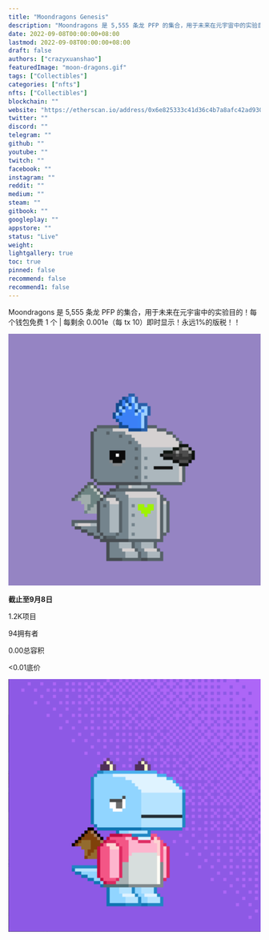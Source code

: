 ```yaml
---
title: "Moondragons Genesis"
description: "Moondragons 是 5,555 条龙 PFP 的集合，用于未来在元宇宙中的实验目的！每个钱包免费 1 个 | 每剩余 0.001e（每 tx 10）即时显示！永远1%的版税！！"
date: 2022-09-08T00:00:00+08:00
lastmod: 2022-09-08T00:00:00+08:00
draft: false
authors: ["crazyxuanshao"]
featuredImage: "moon-dragons.gif"
tags: ["Collectibles"]
categories: ["nfts"]
nfts: ["Collectibles"]
blockchain: ""
website: "https://etherscan.io/address/0x6e825333c41d36c4b7a8afc42ad9309896e2bdea#writeContract"
twitter: ""
discord: ""
telegram: ""
github: ""
youtube: ""
twitch: ""
facebook: ""
instagram: ""
reddit: ""
medium: ""
steam: ""
gitbook: ""
googleplay: ""
appstore: ""
status: "Live"
weight: 
lightgallery: true
toc: true
pinned: false
recommend: false
recommend1: false
---
```

Moondragons 是 5,555 条龙 PFP 的集合，用于未来在元宇宙中的实验目的！每个钱包免费 1 个 | 每剩余 0.001e（每 tx 10）即时显示！永远1%的版税！！

![20220908190618](20220908190618.png)

**截止至9月8日**

1.2K项目

94拥有者

0.00总容积

<0.01底价

![dsad](dsad.png)